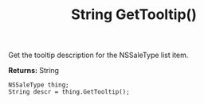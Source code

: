 ﻿---
uid: crmscript_ref_NSSaleType_GetTooltip
title: String GetTooltip()
intellisense: NSSaleType.GetTooltip
keywords: NSSaleType, GetTooltip
so.topic: reference
---

Get the tooltip description for the NSSaleType list item.

**Returns:** String

```crmscript
NSSaleType thing;
String descr = thing.GetTooltip();
```


